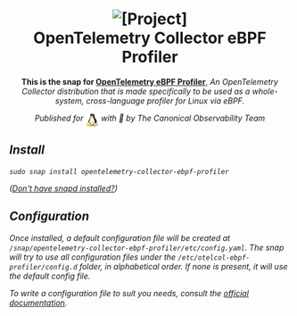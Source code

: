 <h1 align="center">
  <img src="https://github.com/user-attachments/assets/977000e9-0f8c-466d-8388-719b2877c425" alt="[Project]" width=50%>
  <br />
  OpenTelemetry Collector eBPF Profiler
</h1>



<p align="center"><b>This is the snap for <a href="https://github.com/open-telemetry/opentelemetry-ebpf-profiler">OpenTelemetry eBPF Profiler</a></b>, <i>An OpenTelemetry Collector distribution that is made specifically to be used as a whole-system, cross-language profiler for Linux via eBPF.
</p>



<p align="center">Published for <img src="https://raw.githubusercontent.com/anythingcodes/slack-emoji-for-techies/gh-pages/emoji/tux.png" align="top" width="24" /> with 💝 by The Canonical Observability Team</p>

## Install

    sudo snap install opentelemetry-collector-ebpf-profiler

([Don't have snapd installed?](https://snapcraft.io/docs/core/install))



## Configuration

Once installed, a default configuration file will be created at `/snap/opentelemetry-collector-ebpf-profiler/etc/config.yaml`. The snap will try to use all configuration files under the `/etc/otelcol-ebpf-profiler/config.d` folder, in alphabetical order. If none is present, it will use the default config file.

To write a configuration file to suit you needs, consult the [official documentation](https://opentelemetry.io/docs/collector/).
